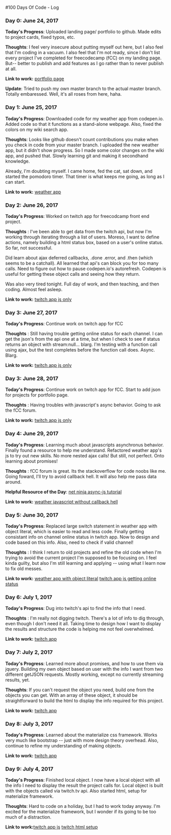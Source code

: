 #100 Days Of Code - Log

### Day 0: June 24, 2017

**Today's Progress**: Uploaded landing page/ portfolio to github. Made edits to
project cards, fixed typos, etc.

**Thoughts**: I feel very insecure about putting myself out here, but I also
feel that I'm coding in a vacuum. I also feel that I'm not ready, since I don't
list every project I've completed for freecodecamp (fCC) on my landing page.
But-- better to publish and add features as I go rather than to never publish at
all.

**Link to work:** [portfolio page](http://bradleyhop.github.io)

**Update**: Tried to push my own master branch to the actual master branch.
Totally embaressed. Well, it's all roses from here, haha.

### Day 1: June 25, 2017

**Today's Progress**: Downloaded code for my weather app from codepen.io. Added
code so that it functions as a stand-alone webpage. Also, fixed the colors on
my wiki search app.

**Thoughts**: Looks like github doesn't count contributions you make when you
check in code from your master branch. I uploaded the new weather app, but it
didn't show progress. So I made some color changes on the wiki app, and pushed
that. Slowly learning git and making it secondhand knowledge.

Already, I'm doubting myself. I came home, fed the cat, sat down, and started
the pomodoro timer. That timer is what keeps me going, as long as I can start.

**Link to work:** [weather app](http://bradleyhop.github.io/weatherApp/weather.html)

### Day 2: June 26, 2017

**Today's Progress**: Worked on twitch app for freecodcamp front end project.

**Thoughts** : I've been able to get data from the twitch api, but now I'm
working through iterating through a list of users. Moreso, I want to define
actions, namely building a html status box, based on a user's online status. So
 far, not successful.

Did learn about ajax deferred callbacks, .done .error, and .then (which seems to
be a catchall). All learned that api's can block you for too many calls. Need to
figure out how to pause codepen.io's autorefresh. Codepen is useful for getting
these object calls and seeing how they return.

Was also very tired tonight. Full day of work, and then teaching, and then
coding. Almost feel asleep.

**Link to work:** [twitch app js only](http://bradleyhop.github.io/twitchOnline/onlineTwitch.js)

### Day 3: June 27, 2017

**Today's Progress**: Continue work on twitch app for fCC

**Thoughts** : Still having trouble getting online status for each channel. I
can get the json's from the api one at a time, but when I check to see if status
returns an object with stream:null... blarg. I'm testing with a function call
using ajax, but the test completes before the function call does. Async. Blarg.

**Link to work:** [twitch app js only](http://bradleyhop.github.io/twitchOnline/onlineTwitch.js)

### Day 3: June 28, 2017

**Today's Progress**: Continue work on twitch app for fCC. Start to add json for
projects for portfolio page.

**Thoughts** : Having troubles with javascript's async behavior. Going to ask
the fCC forum.

**Link to work:** [twitch app js only](http://bradleyhop.github.io/twitchOnline/onlineTwitch.js)

### Day 4: June 29, 2017

**Today's Progress**: Learning much about javascripts asynchronus behavior.
Finally found a resource to help me understand. Refactored weather app's js to
try out new skills. No more nested ajax calls! But still, not perfect. Onto
learning about promises!

**Thoughts** : fCC forum is great. Its the stackoverflow for code noobs like me.
Going foward, I'll try to avoid callback hell. It will also help me pass data
around.

**Helpful Resource of the Day**: [net ninja async-js tutorial](https://www.thenetninja.co.uk/courses/asynchronous-javascript-tutorial)

**Link to work:** [weather javascript without callback hell](http://bradleyhop.github.io/weatherApp/weather.js)

### Day 5: June 30, 2017

**Today's Progress**: Replaced large switch statement in weather app with object
literal, which is easier to read and less code.
Finally getting consistant info on channel online status in twitch app. Now to
design and code based on this info. Also, need to check if valid channel!

**Thoughts** : I think I return to old projects and refine the old code when I'm
trying to avoid the current project I'm supposed to be focusing on. I feel kinda
guilty, but also I'm still learning and applying -- using what I learn now to
fix old messes.

**Link to work:** [weather app with object literal](http://bradleyhop.github.io/weatherApp/weather.js) [  twitch app js getting online status](http://bradleyhop.github.io/twitchOnline/onlineTwitch.js)

### Day 6: July 1, 2017

**Today's Progress**: Dug into twitch's api to find the info that I need.

**Thoughts** : I'm really not digging twitch. There's a lot of info to dig
through, even though I don't need it all. Taking time to design how I want to
display the results and structure the code is helping me not feel overwhelmed.

**Link to work:** [twitch app](https://bradleyhop.github.io/twitchOnline/onlineTwitch.js)

### Day 7: July 2, 2017

**Today's Progress**: Learned more about promises, and how to use them via
jquery. Building my own object based on user with the info I want from two
different getJSON requests. Mostly working, except no currently streaming
results, yet.

**Thoughts**: If you can't request the object you need, build one from the
objects you can get. With an array of these object, it should be straightforward
to build the html to display the info required for this project.

**Link to work:** [twitch app](https://bradleyhop.github.io/twitchOnline/onlineTwitch.js)

### Day 8: July 3, 2017

**Today's Progress**: Learned about the materialize css framework. Works very
much like bootstrap -- just with more design theory overhead. Also, continue to
refine my understanding of making objects.

**Link to work:** [twitch app](https://bradleyhop.github.io/twitchOnline/onlineTwitch.js)

### Day 9: July 4, 2017

**Today's Progress**: Finished local object. I now have a local object with all 
the info I need to display the result the project calls for. Local object is
built with the objects called via twitch.tv api.
Also started html, setup for materialize framework.

**Thoughts**: Hard to code on a holiday, but I had to work today anyway. I'm 
excited for the materialize framework, but I wonder if its going to be too much
of a distraction.

**Link to work:**[twitch app js](https://bradleyhop.github.io/twitchOnline/onlineTwitch.js)
[ twitch html setup](https://bradleyhop.github.io/twitchOnline/onlineTwitch.html)


<!--
   -# 100 Days Of Code - Log
   -
   -### Day 0: February 30, 2016 (Example 1)
   -##### (delete me or comment me out)
   -
   -**Today's Progress**: Fixed CSS, worked on canvas functionality for the app.
   -
   -**Thoughts:** I really struggled with CSS, but, overall, I feel like I am slowly getting better at it. Canvas is still new for me, but I managed to figure out some basic functionality.
   -
   -**Link to work:** [Calculator App](http://www.example.com)
-->
